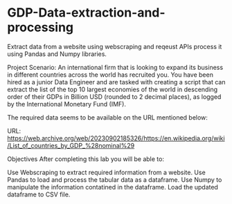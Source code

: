 # GDP-Data-extraction-and-processing
Extract data from a website using webscraping and reqeust APIs process it using Pandas and Numpy libraries.

Project Scenario:
An international firm that is looking to expand its business in different countries across the world has recruited you. You have been hired as a junior Data Engineer and are tasked with creating a script that can extract the list of the top 10 largest economies of the world in descending order of their GDPs in Billion USD (rounded to 2 decimal places), as logged by the International Monetary Fund (IMF).

The required data seems to be available on the URL mentioned below:

URL: https://web.archive.org/web/20230902185326/https://en.wikipedia.org/wiki/List_of_countries_by_GDP_%28nominal%29

Objectives
After completing this lab you will be able to:

Use Webscraping to extract required information from a website.
Use Pandas to load and process the tabular data as a dataframe.
Use Numpy to manipulate the information contatined in the dataframe.
Load the updated dataframe to CSV file.
